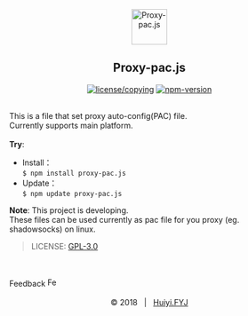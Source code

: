 <div align=center>
  <img src="https://huiyifyj.github.io/Proxy-pac.js/images/icons/paper_plane.svg" alt="Proxy-pac.js" width="64"/>
	<h2>Proxy-pac.js</h2>
  <a href="https://github.com/huiyifyj/Proxy-pac.js/blob/master/LICENSE"><img src="https://img.shields.io/npm/l/proxy-pac.js.svg?style=flat-square" alt="license/copying"></a>
  <a href="https://www.npmjs.com/package/proxy-pac.js"><img src="https://img.shields.io/npm/v/proxy-pac.js.svg?style=flat-square" alt="npm-version"></a>
  <!-- ignore this
  <img alt="donate" src="https://img.shields.io/badge/donate-@huiyifyj-ff69b4.svg?style=flat-square">
  -->
</div>
<br>

This is a file that set proxy auto-config(PAC) file.<br>
Currently supports main platform.<br>
<br>
**Try**:
- Install：<br>
  `$ npm install proxy-pac.js`
- Update：<br>
  `$ npm update proxy-pac.js`

**Note**: This project is developing. <br>
These files can be used currently as pac file for you proxy (eg. shadowsocks) on linux.

> LICENSE: [GPL-3.0](https://github.com/huiyifyj/Proxy-pac.js/blob/master/LICENSE)

<br>
<br>
Feedback
<a href="https://github.com/huiyifyj/Proxy-pac.js/issues">
	<img src="https://huiyifyj.github.io/Proxy-pac.js/images/icons/feedback.svg" alt="Feedback" width="16"/>
</a>
<br>
<br>
<div align=center>
	&copy; 2018 &nbsp; | &nbsp; <a href="https://huiyifyj.github.io">Huiyi.FYJ</a>
</div>
